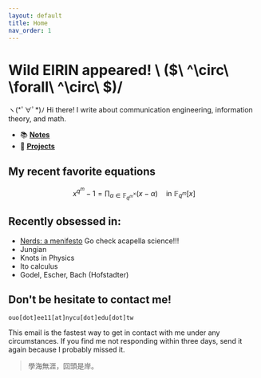 ```yaml
---
layout: default
title: Home
nav_order: 1
---
```


# Wild EIRIN appeared! \ ($\ ^\circ\ \forall\ ^\circ\ $)/
ヽ(\*ﾟ∀ﾟ\*)ﾉ
Hi there! I write about communication engineering, information theory, and math.

<!-- Oh, and if you wonder, the icon of this website is the young Max Planck before he get into physics, and this is him during the discovery of quantum physics 

![Alt text describing figure](/assets/img/phsic_planck.png) -->



- 📚 [**Notes**](./notes)
- 🧪 [**Projects**](./projects) 


## My recent favorite equations

$$ x^{q^{m}} - 1 = \prod_{\alpha \in \mathbb{F}_{q^{m}}^{\times}} (x - \alpha)
\quad \text{in } \mathbb{F}_{q^{m}}[x] $$


## Recently obsessed in:
- [Nerds: a menifesto](https://youtu.be/6v9-Cp1Lkw4?feature=shared) Go check acapella science!!!
- Jungian
- Knots in Physics
- Ito calculus
- Godel, Escher, Bach (Hofstadter)


## Don't be hesitate to contact me!
```ouo[dot]ee11[at]nycu[dot]edu[dot]tw```

This email is the fastest way to get in contact with me under any circumstances. If you find me not responding within three days, send it again because I probably missed it.

> 學海無涯，回頭是岸。